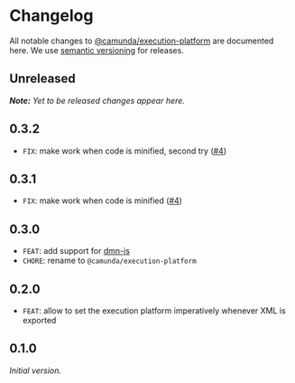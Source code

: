 # Changelog

All notable changes to [@camunda/execution-platform](https://github.com/camunda/execution-platform) are documented here. We use [semantic versioning](http://semver.org/) for releases.

## Unreleased

___Note:__ Yet to be released changes appear here._

## 0.3.2

* `FIX`: make work when code is minified, second try ([#4](https://github.com/camunda/execution-platform/issues/4))

## 0.3.1

* `FIX`: make work when code is minified ([#4](https://github.com/camunda/execution-platform/issues/4))

## 0.3.0

* `FEAT`: add support for [dmn-js](https://github.com/bpmn-io/dmn-js)
* `CHORE`: rename to `@camunda/execution-platform`

## 0.2.0

* `FEAT`: allow to set the execution platform imperatively whenever XML is exported

## 0.1.0

_Initial version._
